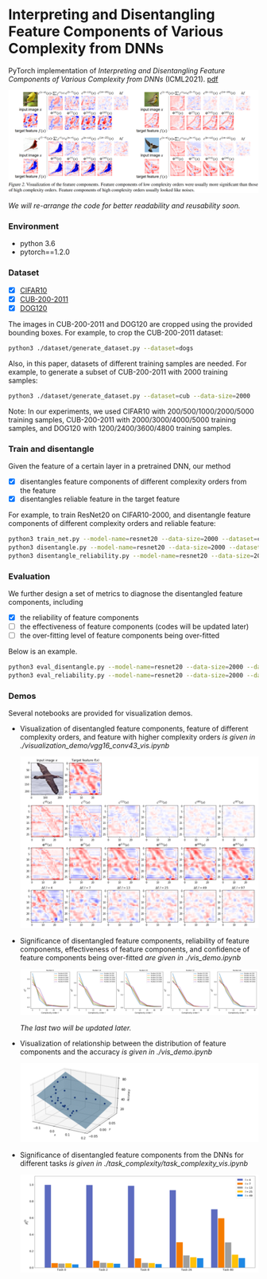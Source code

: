 # Interpreting and Disentangling Feature Components of Various Complexity from DNNs

PyTorch implementation of *Interpreting and Disentangling Feature Components of Various Complexity from DNNs* (ICML2021). [pdf](http://proceedings.mlr.press/v139/ren21b/ren21b.pdf)

![demo](./img/demo.png)

*We will re-arrange the code for better readability and reusability soon.*

### Environment

- python 3.6
- pytorch==1.2.0

### Dataset

- [x] [CIFAR10](http://www.cs.toronto.edu/~kriz/cifar.html)
- [x] [CUB-200-2011](http://www.vision.caltech.edu/visipedia/CUB-200.html)
- [x] [DOG120](http://vision.stanford.edu/aditya86/ImageNetDogs)

The images in CUB-200-2011 and DOG120 are cropped using the provided bounding boxes. For example, to crop the CUB-200-2011 dataset:

~~~bash
python3 ./dataset/generate_dataset.py --dataset=dogs
~~~

Also, in this paper, datasets of different training samples are needed. For example, to generate a subset of CUB-200-2011 with 2000 training samples:

~~~bash
python3 ./dataset/generate_dataset.py --dataset=cub --data-size=2000
~~~

Note: In our experiments, we used CIFAR10 with 200/500/1000/2000/5000 training samples, CUB-200-2011 with 2000/3000/4000/5000 training samples, and DOG120 with 1200/2400/3600/4800 training samples.

### Train and disentangle

Given the feature of a certain layer in a pretrained DNN, our method 

- [x] disentangles feature components of different complexity orders from the feature
- [x] disentangles reliable feature in the target feature

For example, to train ResNet20 on CIFAR10-2000, and disentangle feature components of different complexity orders and reliable feature:

~~~bash
python3 train_net.py --model-name=resnet20 --data-size=2000 --dataset=cifar10
python3 disentangle.py --model-name=resnet20 --data-size=2000 --dataset=cifar10
python3 disentangle_reliability.py --model-name=resnet20 --data-size=2000 --dataset=cifar10
~~~

### Evaluation

We further design a set of metrics to diagnose the disentangled feature components, including
- [x] the reliability of feature components
- [ ] the effectiveness of feature components (codes will be updated later)
- [ ] the over-fitting level of feature components being over-fitted

Below is an example.

~~~bash
python3 eval_disentangle.py --model-name=resnet20 --data-size=2000 --dataset=cifar10
python3 eval_reliability.py --model-name=resnet20 --data-size=2000 --dataset=cifar10
~~~

### Demos

Several notebooks are provided for visualization demos.

- Visualization of disentangled feature components, feature of different complexity orders, and feature with higher complexity orders *is given in ./visualization_demo/vgg16_conv43_vis.ipynb*

  ![demo1](./img/demo1.png)

- Significance of disentangled feature components, reliability of feature components, effectiveness of feature components, and confidence of feature components being over-fitted *are given in ./vis_demo.ipynb*

  ![demo2](./img/demo2.png)

  *The last two will be updated later.*

- Visualization of relationship between the distribution of feature components and the accuracy *is given in ./vis_demo.ipynb*

  ![demo3](./img/demo3.png)

- Significance of disentangled feature components from the DNNs for different tasks *is given in ./task_complexity/task_complexity_vis.ipynb*

  ![demo4](./img/demo4.png)

